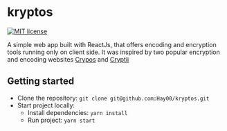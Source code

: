 # kryptos

[![MIT license](https://img.shields.io/badge/license-MIT-blue.svg)](LICENSE.md)

A simple web app built with ReactJs, that offers encoding and encryption tools running only on client side. It was inspired by two popular encryption and encoding websites [Crypos](http://www.crypo.cf/tools/) and [Cryptii](https://cryptii.com)

## Getting started

- Clone the repository: `git clone git@github.com:Hay00/kryptos.git`
- Start project locally:
  - Install dependencies: `yarn install`
  - Run project: `yarn start`
